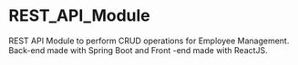 # REST_API_Module
REST API Module to perform CRUD operations for Employee Management. Back-end made with Spring Boot and Front -end made with ReactJS.
